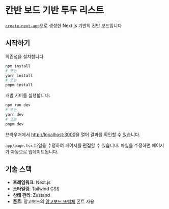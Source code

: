 # 칸반 보드 기반 투두 리스트

[`create-next-app`](https://nextjs.org/docs/app/api-reference/cli/create-next-app)으로 생성한 Next.js 기반의 칸반 보드입니다

## 시작하기

의존성을 설치합니다.
```bash
npm install
# 또는
yarn install
# 또는
pnpm install
```

개발 서버를 실행합니다:
```bash
npm run dev
# 또는
yarn dev
# 또는
pnpm dev
```

브라우저에서 [http://localhost:3000](http://localhost:3000)을 열어 결과를 확인할 수 있습니다.

`app/page.tsx` 파일을 수정하여 페이지를 편집할 수 있습니다. 파일을 수정하면 페이지가 자동으로 업데이트됩니다.


## 기술 스택

- **프레임워크**: Next.js
- **스타일링**: Tailwind CSS
- **상태 관리**: Zustand
- **폰트**: 망고보드의 [망고보드 또박체](https://trend.mangoboard.net/news/%EB%A7%9D%EA%B3%A0%EB%B3%B4%EB%93%9C-%EC%86%8C%EC%8B%9D?mod=document&uid=221) 폰트 사용
